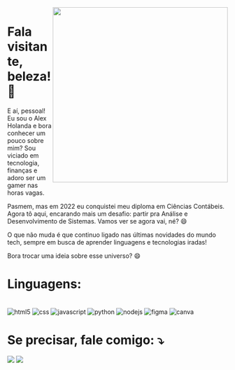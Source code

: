 <img src="https://raw.githubusercontent.com/MicaelliMedeiros/micaellimedeiros/master/image/computer-illustration.png" min-width="400px" max-width="400px" width="400px" align="right">

<p align="left"> 
  <h1>Fala visitante, beleza! 🤙</h1>
  <p>E aí, pessoal! Eu sou o Alex Holanda e bora conhecer um pouco sobre mim? Sou viciado em tecnologia, finanças e adoro ser um gamer nas horas vagas.</p>
  <p>Pasmem, mas em 2022 eu conquistei meu diploma em Ciências Contábeis. Agora tô aqui, encarando mais um desafio: partir pra Análise e Desenvolvimento de Sistemas. Vamos ver se agora vai, né? 😄
  <p>O que não muda é que continuo ligado nas últimas novidades do mundo tech, sempre em busca de aprender linguagens e tecnologias iradas!</p>
  Bora trocar uma ideia sobre esse universo? 😄

</p>

<p align="left">
  <h1>Linguagens:</h1>
  <div style="display: inline block"><br/>
  <img align="center" alt="html5" src="https://img.shields.io/badge/HTML5-E34F26?style=for-the-badge&logo=html5&logoColor=white" />
  <img align="center" alt="css" src="https://img.shields.io/badge/CSS-239120?&style=for-the-badge&logo=css3&logoColor=white" />
  <img align="center" alt="javascript" src="https://img.shields.io/badge/JavaScript-F7DF1E?style=for-the-badge&logo=javascript&logoColor=black" />
  <img align="center" alt="python" src="https://img.shields.io/badge/Python-3776AB?style=for-the-badge&logo=python&logoColor=white" />
  <img align="center" alt="nodejs" src="https://img.shields.io/badge/Node.js-43853D?style=for-the-badge&logo=node.js&logoColor=white" />
  <img align="center" alt="figma" src="https://img.shields.io/badge/Figma-F24E1E?style=for-the-badge&logo=figma&logoColor=white" />
  <img align="center" alt="canva" src="https://img.shields.io/badge/Canva-%2300C4CC.svg?&style=for-the-badge&logo=Canva&logoColor=white" />
</div>

</p>
<p align="left">
  
  <h1>Se precisar, fale comigo: ⤵️</h1>
</p>

<p align="left">
  <a href="mailto:alexhollsp@hotmail.com" alt="Gmail">
  <img src="https://img.shields.io/badge/-Gmail-FF0000?style=flat-square&labelColor=FF0000&logo=gmail&logoColor=white" /></a>

  <a href="https://www.linkedin.com/in/alexhollsp/" alt="LinkedIn">
  <img src="https://img.shields.io/badge/-Linkedin-0e76a8?style=flat-square&logo=Linkedin&logoColor=white" /></a>
  
</p>
